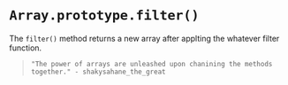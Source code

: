 # `Array.prototype.filter()`

The `filter()` method returns a new array after applting the whatever filter function.

> `"The power of arrays are unleashed upon chanining the methods together." - shakysahane_the_great`
